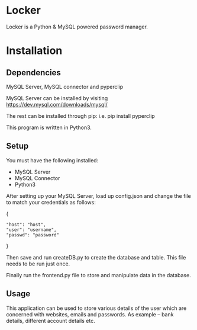 # Locker
Locker is a Python &amp; MySQL powered password manager. 

# Installation
## Dependencies
MySQL Server, MySQL connector and pyperclip

MySQL Server can be installed by visiting https://dev.mysql.com/downloads/mysql/

The rest can be installed through pip: i.e. pip install pyperclip

This program is written in Python3.

## Setup

You must have the following installed:

-	MySQL Server 
-	MySQL Connector
-	Python3

After setting up your MySQL Server, load up config.json and change the file to match your credentials as follows:

  {
  
    "host": "host",
    "user": "username",
    "passwd": "password"
    
  }
  
Then save and run createDB.py to create the database and table. This file needs to be run just once.

Finally run the frontend.py file to store and manipulate data in the database.
## Usage
This application can be used to store various details of the user which are concerned with websites, emails and passwords. As example – bank details, different account details etc.

